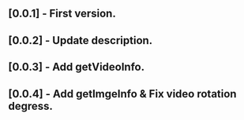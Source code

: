 ## [0.0.1] - First version.
## [0.0.2] - Update description.
## [0.0.3] - Add getVideoInfo.
## [0.0.4] - Add getImgeInfo & Fix video rotation degress.
